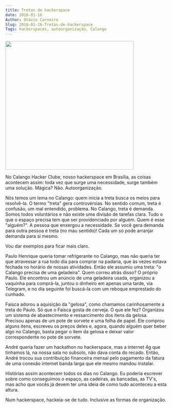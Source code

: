 ```yaml
---
title: Tretas de hackerspace
date: 2016-01-16
Author: Otávio Carneiro
Slug: 2016-01-16-Tretas-de-hackerspace
Tags: hackerspaces, autoorganização, Calango
---
```


[<img src="{filename}/images/cadeiras-calango.jpg" width=400>]({filename}/images/cadeiras-calango.jpg)

No Calango Hacker Clube, nosso hackerspace em Brasília, as coisas acontecem assim: toda vez que surge uma necessidade, surge também uma solução. Mágica? Não. Autoorganização.

Nós temos um lema no Calango: quem inicia a treta busca os meios para resolvê-la. O termo "treta" gera controvérsias. No sentido comum, treta é confusão, um mal entendido, problema. No Calango, treta é demanda. Somos todos voluntários e não existe uma divisão de tarefas clara. Tudo o que o espaço precisa tem que ser providenciado por alguém. Quem é esse "alguém?". A pessoa que enxergou a necessidade. Se você gera demanda para outra pessoa é treta (no mau sentido)! Cada um só pode arranjar demanda para si mesmo.

Vou dar exemplos para ficar mais claro.

Paulo Henrique queria tomar refrigerante no Calango, mas não queria ter que atravessar a rua todo dia para comprar na padaria, que às vezes estava fechada no horário de nossas atividades. Então ele assumiu uma treta: "o Calango precisa de uma geladeira". Quem correu atrás disso? O próprio Paulo. Ele encontrou um anúncio de uma geladeira usada, organizou a vaquinha para comprá-la, juntou o dinheiro em apenas uma tarde, via Telegram, e no dia seguinte foi buscá-la com um reboque emprestado do cunhado.

Faísca adorou a aquisição da "gelosa", como chamamos carinhosamente a treta do Paulo. Só que o Faísca gosta de cerveja. O que ele fez? Organizou um sistema de abastecimento e ressarcimento dos itens da gelosa. Precisou apenas de um pote de sorvete e uma folha de papel. Ele comprou alguns itens, escreveu os preços deles e, agora, quando alguém quer beber algo no Calango, basta pegar o item da gelosa e deixar valor correspondente no pote de sorvete.

André queria fazer um hackathon no hackerspace, mas a internet 4g que tínhamos lá, na nossa sala no subsolo, não dava conta do recado. Então, André trocou sua contribuição financeira mensal pelo pagamento da fatura de uma conexão internet banda larga que ele mesmo mandou instalar.

Histórias assim acontecem todos os dias no Calango. Eu poderia escrever sobre como conseguimos o espaço, as cadeiras, as bancadas, as TV's, mas acho que vocês já devem ter uma ideia de como tudo aconteceu a esta altura.

Num hackerspace, hackeia-se de tudo. Inclusive as formas de organização.

